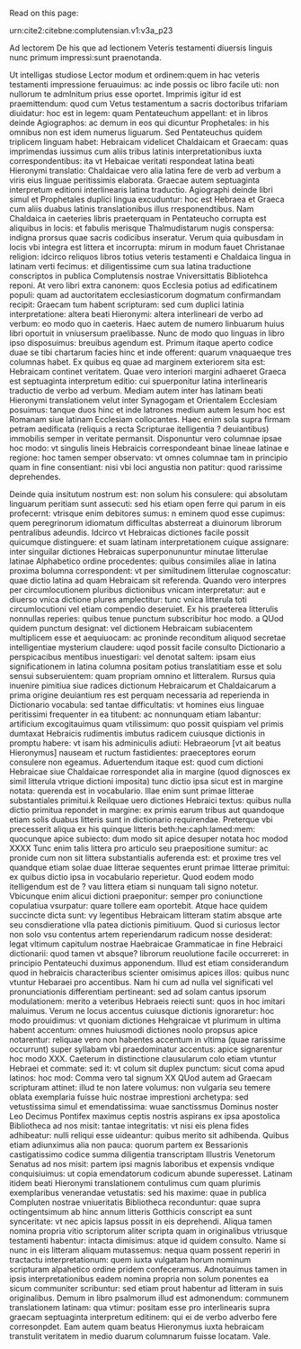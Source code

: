 Read on this page:

urn:cite2:citebne:complutensian.v1:v3a_p23

Ad lectorem De his que ad lectionem Veteris testamenti diuersis linguis nunc primum impressi:sunt praenotanda.

Ut intelligas studiose Lector modum et ordinem:quem in hac veteris testamenti impressione feruauimus: ac inde possis oc libro facile uti: non nullorum te admlnitum prius esse oportet. Imprimis igitur id est praemittendum: quod cum Vetus testamentum a sacris doctoribus trifariam diuidatur: hoc est in legem: quam Pentateuchum appellant: et in libros deinde Agiographos: ac demum in eos qui dicuntur Prophetales: in his omnibus non est idem numerus liguarum. Sed Pentateuchus quidem triplicem linguam habet: Hebraicam videlicet Chaldaicam et Graecam: quas imprimendas iussimus cum aliis tribus latinis interpretationibus iuxta correspondentibus: ita vt Hebaicae veritati respondeat latina beati Hieronymi translatio: Chaldaicae vero alia latina fere de verb ad verbum a viris eius linguae peritissimis elaborata. Graecae autem septuaginta interpretum editioni interlinearis latina traductio.  Agiographi deinde libri simul et Prophetales duplici lingua excuduntur: hoc est Hebraea et Graeca cum aliis duabus latinis translationibus illus rresponendtibus. Nam Chaldaica in caeteries libris praeterquam in Pentateucho corrupta est aliquibus in locis: et fabulis merisque Thalmudistarum nugis conspersa: indigna prorsus quae sacris codicibus inseratur. Verum quia quibusdam in locis vbi integra est littera et incorrupta: mirum in modum fauet Christanae religion: idcirco reliquos libros totius veteris testamenti e Chaldaica lingua in latinam verti fecimus: et diligentissime cum sua latina traductione conscriptos in publica Complutensis nostrae Vniversittatis Bibliotehca reponi. At vero libri extra canonem: quos Ecclesia potius ad edificatinem populi: quam ad auctoritatem ecclesiasticorum dogmatum confirmandam recipit: Graecam tum habent scripturam: sed cum duplici latinia interpretatione: altera beati Hieronymi: altera interlineari de verbo ad verbum: eo modo quo in caeteris. Haec autem de numero linbuarum huius libri oportuit in vniusersum praelibasse.  Nunc de modo quo linguas in libro ipso disposuimus: breuibus agendum est.  Primum itaque aperto codice duae se tibi chartarum facies hinc et inde offerent: quarum vnaquaeque tres columnas habet. Ex quibus eq quae ad marginem exteriorem sita est: Hebraicam continet veritatem. Quae vero interiori margini adhaeret Graeca est septuaginta interpretum editio: cui spuerponitur latina interlinearis traductio de verbo ad verbum. Mediam autem inter has latinam beati Hieronymi translationem velut inter Synagogam et Orientalem Ecclesiam posuimus: tanque duos hinc et inde latrones medium autem Iesum hoc est Romanam siue latinam Ecclesiam collocantes.  Haec enim sola supra firmam petram aedificata (reliquis a recta Scripturae itelligentia ? deuiantibus) immobilis semper in veritate permansit. Disponuntur vero columnae ipsae hoc modo: vt singulis lineis Hebraicis correspondeant binae lineae latinae e regione: hoc tamen semper observato: vt omnes columnae tam in principio quam in fine consentiant: nisi vbi loci angustia non patitur: quod rarissime deprehendes.

Deinde quia insitutum nostrum est: non solum his consulere: qui absolutam linguarum peritiam sunt assecuti: sed his etiam open ferre qui parum in eis profecernt: vtrisque enim debitores sumus: n eminem quod esse cupimus: quem peregrinorum idiomatum difficultas absterreat a diuinorum librorum pentralibus adeundis.  Idcirco vt Hebraicas dictiones facile possit quicumque distinguere: et suam latinam interpretationem cuique assignare: inter singuilar dictiones Hebraicas superponununtur minutae litterulae latinae Alphabetico ordine procedentes: quibus consimiles aliae in latina proxima bolumna correspondent: vt per similtudinem litterulae cognoscatur: quae dictio latina ad quam Hebraicam sit referenda. Quando vero interpres per circumlocutionem pluribus dictionibus vnicam interpretatur: aut e diuerso vnica dictione plures amplectitur: tunc vnica litterula toti circumlocutioni vel etiam compendio deseruiet. Ex his praeterea litterulis nonnullas reperies: quibus tenue punctum subscribitur hoc modo. a QUod quidem punctum designat: vel dictionem Hebraicam subiacentem multiplicem esse et aequiuocam: ac proninde reconditum aliquod secretae intelligentiae mysterium claudere: uqod possit facile consulto Dictionario a perspicacibus mentibus inuestigari: vel denotat saltem: ipsam eius significationem in latina columna positam potius translatitiam esse et solu sensui subseruientem: quam propriam omnino et litteralem. Rursus quia inuenire pimitiua siue radices dictionum Hebraicarum et Chaldaicarum a prima origine deuiantium res est perquam necessaria ad reperienda in Dictionario vocabula: sed tantae difficultatis: vt homines eius linguae peritissimi frequenter in ea titubent: ac nonnunquam etiam labantur: artificium excogitauimus quam vtilissimum: quo possit quispiam vel primis dumtaxat Hebraicis rudimentis imbutus radicem cuiusque dictionis in promptu habere: vt isam his adminiculis adiuti: Hebraeorum [vt ait beatus Hieronymus] nauseam et ructum fastidientes: praeceptores eorum consulere non egeamus. Aduertendum itaque est: quod cum dictioni Hebraicae siue Chaldaicae rorrespondet alia in margine (quod dignosces ex simil litterula vtrique dictioni imposita) tunc dictio ipsa sicut est in margine notata: querenda est in vocabulario.  Illae enim sunt primae litterae substantiales primitui.k Reilquae uero dictiones Hebraici textus: quibus nulla dictio primitua repondet in margine: ex primis earum tribus aut quandoque etiam solis duabus litteris sunt in dictionario requirendae. Preterque vbi precesserit aliqua ex his quinque litteris beth:he:caph:lamed:mem: quocunque apice subiecto: dum modo sit apice desuper notata hoc modod XXXX Tunc enim talis littera pro articulo seu praepositione sumitur: ac pronide cum non sit littera substantialis auferenda est: et proxime tres vel quandque etiam solae duae litterae sequentes erunt primae litterae primitui: ex quibus dictio ipsa in vocabulario reperietur. Quod eodem modo itelligendum est de ? vau littera etiam si nunquam tali signo notetur. Vbicunque enim alicui dictioni praeponitur: semper pro coniunctione copulatiua vsurpatur: quare tollere eam oportebit. Atque hace quidem succincte dicta sunt: vy legentibus Hebraicam litteram statim absque arte seu consdieratione vlla patea dictionis pimitiuum. Quod si curiosus lector non solo vsu contentus artem reperiendarum radicum nosse desiderat: legat vltimum capitulum nostrae Haebraicae Grammaticae in fine Hebraici dictionarii: quod tamen vt absque? librorum reuolutione facile occurreret: in principio Pentateuchi duximus apponendum.  Illud est etiam considerandum quod in hebraicis characteribus scienter omisimus apices illos: quibus nunc vtuntur Hebaraei pro accentibus. Nam hi cum ad nulla vel significati vel pronunciationis differentiam pertineant: sed ad solam cantus ipsorum modulationem: merito a veteribus Hebraeis reiecti sunt: quos in hoc imitari maluimus. Verum ne locus accentus cuiusque dictionis ignoraretur: hoc modo prouidimus: vt quoniam dictiones Hehgraicae vt plurimum in ultima habent accentum: omnes huiusmodi dictiones noolo propsus apice notarentur: reliquae vero non habentes accentum in vltima (quae rarissime occurrunt) super syllabam vbi praedominatur accentus: apice signarentur hoc modo XXX. Caeterum in distinctione clausularum colo etiam vtuntur Hebraei et commate: sed it: vt colum sit duplex punctum: sicut coma apud latinos: hoc mod: Comma vero tal signum XX QUod autem ad Graecam scripturam attinet: illud te non latere volumus: non vulgaria seu temere oblata exemplaria fuisse huic nostrae imprestioni archetypa: sed vetustissima simul et emendatissima: wuae sanctissmus Dominus noster Leo Decimus Pontifex maximus ceptis nostris aspirans ex ipsa apostolica Bibliotheca ad nos misit: tantae integritatis: vt nisi eis plena fides adhibeatur: nulli reliqui esse uideantur: quibus merito sit adhibenda. Quibus etiam adiunximus alia non pauca: quorum partem ex Bessarionis castigatissimo codice summa diligentia transcriptam Illustris Venetorum Senatus ad nos misit: partem ipsi magnis laboribus et expensis vndique conquisiuimus: ut copia emendatorum codicum abunde superesset. Latinam itidem beati Hieronymi translationem contulimus cum quam plurimis exemplaribus venerandae vetustatis: sed his maxime: quae in publica Compluten nostrae vniueritatis Bibliotheca reconduntur: quae supra octingentsimum ab hinc annum litteris Gotthicis conscript ea sunt synceritate: vt nec apicis lapsus possit in eis deprehendi. Aliqua tamen nomina propria vitio scriptorum aliter scripta quam in originalibus vtriusque testamenti habentur: intacta dimisimus: atque id quidem consulto. Name si nunc in eis litteram aliquam mutassemus: nequa quam possent reperiri in tractactu interpretationum: quem iuxta vulgatam horum nominum scripturam alpahetico ordine pridem confeceramus. Adnotauimus tamen in ipsis interpretationibus eadem nomina propria non solum ponentes ea sicum communiter scribuntur: sed etiam prout habentur ad litteram in suis originalibus. Demum in libro psalmorum illud est admonendum: communem translationem latinam: qua vtimur: positam esse pro interlinearis supra graecam septuaginta interpretum editinem: qui ei de verbo adverbo fere corresonpdet. Eam autem quam beatus Hieronymus iuxta hebraicam transtulit veritatem in medio duarum columnarum fuisse locatam.  Vale.
